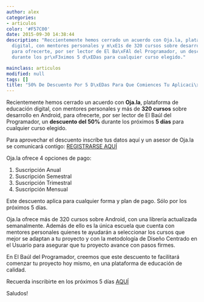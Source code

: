 ```yaml
---
author: alex
categories:
- articulos
color: '#F57C00'
date: 2015-09-30 14:38:44
description: "Reccientemente hemos cerrado un acuerdo con Oja.la, plataforma de educaci\xF3n
  digital, con mentores personales y m\xE1s de 320 cursos sobre desarrollo en Android,
  para ofrecerte, por ser lector de El Ba\xFAl del Programador, un descuento del 50%
  durante los pr\xF3ximos 5 d\xEDas para cualquier curso elegido."

mainclass: articulos
modified: null
tags: []
title: "50% De Descuento Por 5 D\xEDas Para Que Comiences Tu Aplicaci\xF3n Para Android"
---
```


Recientemente hemos cerrado un acuerdo con __Oja.la__, plataforma de educación digital, con mentores personales y más de __320 cursos__ sobre desarrollo en Android, para ofrecerte, por ser lector de El Baúl del Programador, un __descuento del 50%__ durante los próximos __5 días__ para cualquier curso elegido.

<!--more--><!--ad-->

Para aprovechar el descuento inscríbe tus datos aquí y un asesor de Oja.la se comunicará contigo: [REGISTRARSE AQUÍ](https://oja.la/l/bauldelprogramador?utm_source=Comunidad%3AElBauldelProgramador&utm;_medium=Convocatoria&utm;_campaign=24%2F09%2F2015)

Oja.la ofrece 4 opciones de pago:

  1. Suscripción Anual
  2. Suscripción Semestral
  3. Suscripción Trimestral
  4. Suscripción Mensual

Este descuento aplica para cualquier forma y plan de pago. Sólo por los próximos 5 días.


Oja.la ofrece más de 320 cursos sobre Android, con una librería actualizada semanalmente. Además de ello es la única escuela que cuenta con mentores personales quienes te ayudarán a seleccionar los cursos que mejor se adaptan a tu proyecto y con la metodología de Diseño Centrado en el Usuario para asegurar que tu proyecto avance con pasos firmes.

En El Baúl del Programador, creemos que este descuento te facilitará comenzar tu proyecto hoy mismo, en una plataforma de educación de calidad.


Recuerda inscribirte en los próximos 5 días [AQUÍ](https://oja.la/l/bauldelprogramador?utm_source=Comunidad%3AElBauldelProgramador&utm;_medium=Convocatoria&utm;_campaign=24%2F09%2F2015)

Saludos!

